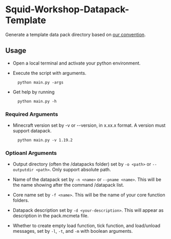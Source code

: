 # Squid-Workshop-Datapack-Template
Generate a template data pack directory based on [our convention](https://github.com/Squid-Workshop/Minecraft-Datapacks-Project/blob/master/CONTRIBUTING.md).

## Usage
- Open a local terminal and activate your python environment.
- Execute the script with arguments.

        python main.py -args

- Get help by running

        python main.py -h

### Required Arguments
- Minecraft version set by -v or --version, in x.xx.x format. A version must support datapack.

        python main.py -v 1.19.2

### Optioanl Arguments
- Output directory (often the /datapacks folder) set by `-o <path>` or `--outputdir <path>`. Only support absolute path.

- Name of the datapack set by `-n <name>` or `--pname <name>`. This will be the name showing after the command /datapack list.

- Core name set by `-f <name>`. This will be the name of your core function folders.

- Datapack description set by `-d <your-description>`. This will appear as description in the pack.mcmeta file.

- Whether to create empty load function, tick function, and load/unload messages, set by `-l`, `-t`, and `-m` with boolean arguments.
